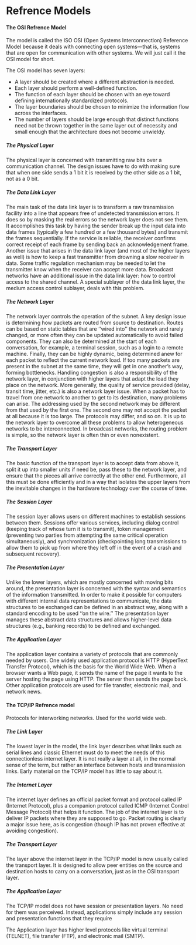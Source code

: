 # Refrence Models

#### The OSI Refrence Model
The model is called the ISO OSI (Open Systems Interconnection) Reference Model because it deals with connecting open systems—that is, systems that are open for communication with other systems. We will just call it the OSI model for short.

The OSI model has seven layers:
- A layer should be created where a different abstraction is needed.
- Each layer should perform a well-defined function.
- The function of each layer should be chosen with an eye toward defining internationally standardized protocols.
- The layer boundaries should be chosen to minimize the information flow across the interfaces.
- The number of layers should be large enough that distinct functions need not be thrown together in the same layer out of necessity and small enough that the architecture does not become unwieldy.

##### The Physical Layer
The physical layer is concerned with transmitting raw bits over a communication channel. The design issues have to do with making sure that when one side sends a 1 bit it is received by the other side as a 1 bit, not as a 0 bit.

##### The Data Link Layer
The main task of the data link layer is to transform a raw transmission facility into a line that appears free of undetected transmission errors. It does so by masking the real errors so the network layer does not see them. It accomplishes this task by having the sender break up the input data into data frames (typically a few hundred or a few thousand bytes) and transmit the frames sequentially. If the service is reliable, the receiver confirms correct receipt of each frame by sending back an acknowledgement frame. Another issue that arises in the data link layer (and most of the higher layers as well) is how to keep a fast transmitter from drowning a slow receiver in data. Some traffic regulation mechanism may be needed to let the transmitter know when the receiver can accept more data. Broadcast networks have an additional issue in the data link layer: how to control access to the shared channel. A special sublayer of the data link layer, the medium access control sublayer, deals with this problem.

##### The Network Layer
The network layer controls the operation of the subnet. A key design issue is determining how packets are routed from source to destination. Routes can be based on static tables that are ‘‘wired into’’ the network and rarely changed, or more often they can be updated automatically to avoid failed components. They can also be determined at the start of each conversation, for example, a terminal session, such as a login to a remote machine. Finally, they can be highly dynamic, being determined anew for each packet to reflect the current network load.
If too many packets are present in the subnet at the same time, they will get in one another’s way, forming bottlenecks. Handling congestion is also a responsibility of the network layer, in conjunction with higher layers that adapt the load they place on the network. More generally, the quality of service provided (delay, transit time, jitter, etc.) is also a network layer issue. When a packet has to travel from one network to another to get to its destination, many problems can arise. The addressing used by the second network may be different from that used by the first one. The second one may not accept the packet at all because it is too large. The protocols may differ, and so on. It is up to the network layer to overcome all these problems to allow heterogeneous networks to be interconnected. In broadcast networks, the routing problem is simple, so the network layer is often thin or even nonexistent.

##### The Transport Layer
The basic function of the transport layer is to accept data from above it, split it up into smaller units if need be, pass these to the network layer, and ensure that the pieces all arrive correctly at the other end. Furthermore, all this must be done efficiently and in a way that isolates the upper layers from the inevitable changes in the hardware technology over the course of time.
	
##### The Session Layer 
The session layer allows users on different machines to establish sessions between them. Sessions offer various services, including dialog control (keeping track of whose turn it is to transmit), token management (preventing two parties from attempting the same critical operation simultaneously), and synchronization (checkpointing long transmissions to allow them to pick up from where they left off in the event of a crash and subsequent recovery).

##### The Presentation Layer 
Unlike the lower layers, which are mostly concerned with moving bits around, the presentation layer is concerned with the syntax and semantics of the information transmitted. In order to make it possible for computers with different internal data representations to communicate, the data structures to be exchanged can be defined in an abstract way, along with a standard encoding to be used ‘‘on the wire.’’ The presentation layer manages these abstract data structures and allows higher-level data structures (e.g., banking records) to be defined and exchanged.

##### The Application Layer 
The application layer contains a variety of protocols that are commonly needed by users. One widely used application protocol is HTTP (HyperText Transfer Protocol), which is the basis for the World Wide Web. When a browser wants a Web page, it sends the name of the page it wants to the server hosting the page using HTTP. The server then sends the page back. Other application protocols are used for file transfer, electronic mail, and network news.

#### The TCP/IP Refrence model 
Protocols for interworking networks. Used for the world wide web. 

##### The Link Layer 
The lowest layer in the model, the link layer describes what links such as serial lines and classic Ethernet must do to meet the needs of this connectionless internet layer. It is not really a layer at all, in the normal sense of the term, but rather an interface between hosts and transmission links. Early material on the TCP/IP model has little to say about it.

##### The Internet Layer 
The internet layer defines an official packet format and protocol called IP (Internet Protocol), plus a companion protocol called ICMP (Internet Control Message Protocol) that helps it function. The job of the internet layer is to deliver IP packets where they are supposed to go. Packet routing is clearly a major issue here, as is congestion (though IP has not proven effective at avoiding congestion).

##### The Transport Layer 
The layer above the internet layer in the TCP/IP model is now usually called the transport layer. It is designed to allow peer entities on the source and destination hosts to carry on a conversation, just as in the OSI transport layer.

##### The Application Layer 
The TCP/IP model does not have session or presentation layers. No need for them was perceived. Instead, applications simply include any session and presentation functions that they require

The Application layer has higher level protocols like virtual terminal (TELNET), file transfer (FTP), and electronic mail (SMTP).

